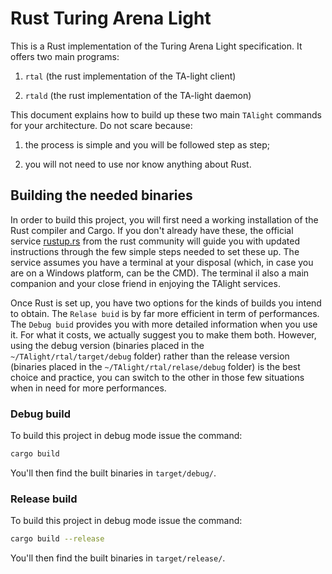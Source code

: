 # Rust Turing Arena Light

This is a Rust implementation of the Turing Arena Light specification.
It offers two main programs:

1. `rtal` (the rust implementation of the TA-light client)

2. `rtald` (the rust implementation of the TA-light daemon)

This document explains how to build up these two main `TAlight` commands for your architecture.
Do not scare because:

1. the process is simple and you will be followed step as step;

2. you will not need to use nor know anything about Rust.


## Building the needed binaries

In order to build this project, you will first need a working installation of the Rust compiler and Cargo.
If you don't already have these, the official service [rustup.rs](https://rustup.rs/) from the rust community will guide you with updated instructions through the few simple steps needed to set these up. The service assumes you have a terminal at your disposal (which, in case you are on a Windows platform, can be the CMD). The terminal il also a main companion and your close friend in enjoying the TAlight services.

Once Rust is set up, you have two options for the kinds of builds you intend to obtain.
The `Relase buid` is by far more efficient in term of performances.
The `Debug buid` provides you with more detailed information when you use it. For what it costs, we actually suggest you to make them both.
However, using the debug version (binaries placed in the `~/TAlight/rtal/target/debug` folder) rather than the release version (binaries placed in the `~/TAlight/rtal/relase/debug` folder) is the best choice and practice, you can switch to the other in those few situations when in need for more performances. 

### Debug build

To build this project in debug mode issue the command:
```bash
cargo build
```
You'll then find the built binaries in `target/debug/`.

### Release build

To build this project in debug mode issue the command:
```bash
cargo build --release
```
You'll then find the built binaries in `target/release/`.

